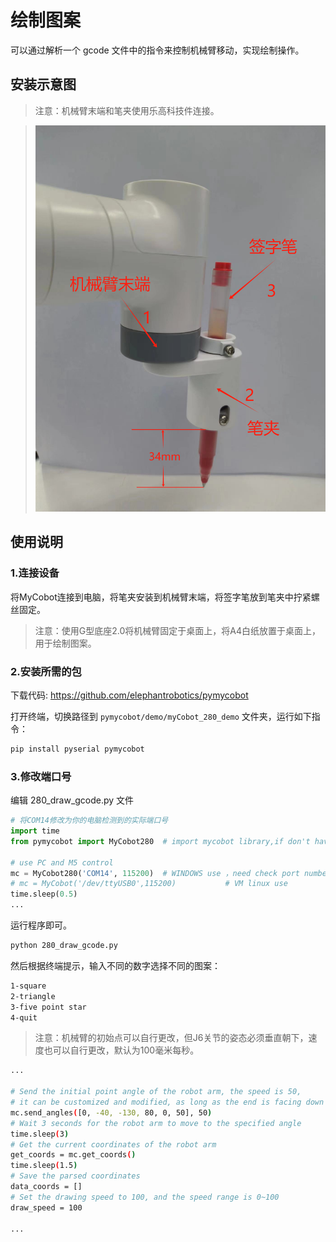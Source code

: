# 绘制图案

可以通过解析一个 gcode 文件中的指令来控制机械臂移动，实现绘制操作。

## 安装示意图

> 注意：机械臂末端和笔夹使用乐高科技件连接。

> <img src="../../../resources\3-FunctionsAndApplications\6.developmentGuide\python\draw/7.15.1.jpg" alt="7.1.1-1" style="zoom: 80%;" />

## 使用说明

### 1.连接设备

将MyCobot连接到电脑，将笔夹安装到机械臂末端，将签字笔放到笔夹中拧紧螺丝固定。

>注意：使用G型底座2.0将机械臂固定于桌面上，将A4白纸放置于桌面上，用于绘制图案。

### 2.安装所需的包

下载代码: https://github.com/elephantrobotics/pymycobot

打开终端，切换路径到 `pymycobot/demo/myCobot_280_demo` 文件夹，运行如下指令：

```bash
pip install pyserial pymycobot
```

### 3.修改端口号

编辑 280_draw_gcode.py 文件

```python
# 将COM14修改为你的电脑检测到的实际端口号
import time
from pymycobot import MyCobot280  # import mycobot library,if don't have, first 'pip install pymycobot'

# use PC and M5 control
mc = MyCobot280('COM14', 115200)  # WINDOWS use ，need check port number when you PC
# mc = MyCobot('/dev/ttyUSB0',115200)           # VM linux use
time.sleep(0.5)
...
```
运行程序即可。

```bash
python 280_draw_gcode.py
```

然后根据终端提示，输入不同的数字选择不同的图案：

```bash
1-square 
2-triangle 
3-five point star 
4-quit
```

> 注意：机械臂的初始点可以自行更改，但J6关节的姿态必须垂直朝下，速度也可以自行更改，默认为100毫米每秒。

```bash
...

# Send the initial point angle of the robot arm, the speed is 50,
# it can be customized and modified, as long as the end is facing down
mc.send_angles([0, -40, -130, 80, 0, 50], 50)
# Wait 3 seconds for the robot arm to move to the specified angle
time.sleep(3)
# Get the current coordinates of the robot arm
get_coords = mc.get_coords()
time.sleep(1.5)
# Save the parsed coordinates
data_coords = []
# Set the drawing speed to 100, and the speed range is 0~100
draw_speed = 100

...

```